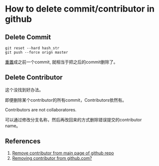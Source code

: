 
How to delete commit/contributor in github
====================

## Delete Commit

```
git reset --hard hash_str
git push --force orign master
```

[重置](https://stackoverflow.com/questions/38402396/how-to-delete-commits-from-git-on-github-and-bitbucket)成之前一个commit, 就相当于把之后的commit删除了。

## Delete Contributor

这个没找到好办法。

即便删除某个contributor的所有commit，Contributors依然有。

Contributors are not collaboratores.

可以通过修改分支名称，然后再改回来的方式删除错误提交的contributor name。

## References

1. [Remove contributor from main page of github repo](https://stackoverflow.com/questions/64485896/remove-contributor-from-main-page-of-github-repo)  
2. [Removing contributor from github.com?](https://stackoverflow.com/questions/44563131/removing-contributor-from-github-com)